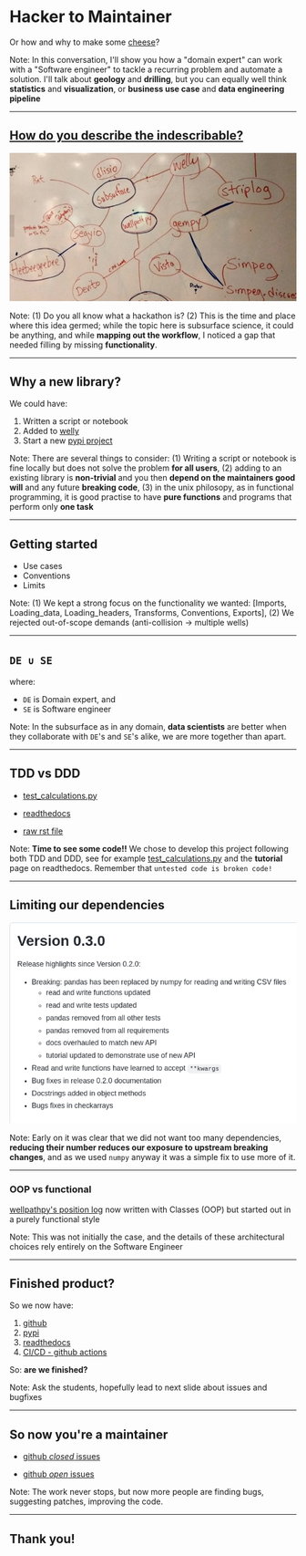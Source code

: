 # Hacker to Maintainer

Or how and why to make some [cheese](https://wiki.python.org/moin/CheeseShop)?

Note: In this conversation, I'll show you how a "domain expert" can work with a "Software engineer" to tackle a recurring problem and automate a solution. I'll talk about **geology** and **drilling**, but you can equally well think **statistics** and **visualization**, or **business use case** and **data engineering pipeline**

---

## [How do you describe the indescribable?](https://agilescientific.com/blog/2019/5/18/transform-happened)

![The hack map](./images/hack_idea_map.png)


Note: (1) Do you all know what a hackathon is? (2) This is the time and place where this idea germed; while the topic here is subsurface science, it could be anything, and while **mapping out the workflow**, I noticed a gap that needed filling by missing **functionality**.

---

## Why a new library?

We could have:
1. Written a script or notebook
2. Added to [welly](https://code.agilescientific.com/welly/)
3. Start a new [pypi project](https://pypi.org/project/wellpathpy/)

Note: There are several things to consider: (1) Writing a script or notebook is fine locally but does not solve the problem **for all users**, (2) adding to an existing library is **non-trivial** and you then **depend on the maintainers good will** and any future **breaking code**, (3) in the unix philosopy, as in functional programming, it is good practise to have **pure functions** and programs that perform only **one task**

---

## Getting started

- Use cases
- Conventions
- Limits

Note: (1) We kept a strong focus on the functionality we wanted: [Imports, Loading_data, Loading_headers, Transforms, Conventions, Exports], (2) We rejected out-of-scope demands (anti-collision -> multiple wells)

---

## `DE ∪ SE`

where:
- `DE` is Domain expert, and
- `SE` is Software engineer

Note: In the subsurface as in any domain, **data scientists** are better when they collaborate with `DE`'s and `SE`'s alike, we are more together than apart.

---

## TDD vs DDD

- [test_calculations.py](https://github.com/Zabamund/wellpathpy/blob/master/wellpathpy/test/test_calculations.py)

- [readthedocs](https://wellpathpy.readthedocs.io/en/latest/tutorial.html#wellpathpy-tutorial)

- [raw rst file](https://raw.githubusercontent.com/Zabamund/wellpathpy/master/docs/source/tutorial.rst)

Note: **Time to see some code!!** We chose to develop this project following both TDD and DDD, see for example [test_calculations.py](https://github.com/Zabamund/wellpathpy/blob/master/wellpathpy/test/test_calculations.py) and the **tutorial** page on readthedocs. Remember that `untested code is broken code!`

---

## Limiting our dependencies

![Dropping pandas](./images/drop_pandas.png)

Note: Early on it was clear that we did not want too many dependencies, **reducing their number reduces our exposure to upstream breaking changes**, and as we used `numpy` anyway it was a simple fix to use more of it.

----

### OOP vs functional

[wellpathpy's position log](https://github.com/Zabamund/wellpathpy/blob/master/wellpathpy/position_log.py) now written with Classes (OOP) but started out in a purely functional style

Note: This was not initially the case, and the details of these architectural choices rely entirely on the Software Engineer

---

## Finished product?

So we now have:

1. [github](https://github.com/Zabamund/wellpathpy/)
2. [pypi](https://pypi.org/project/wellpathpy/)
3. [readthedocs](https://wellpathpy.readthedocs.io/en/latest/)
4. [CI/CD - github actions](https://github.com/Zabamund/wellpathpy/tree/master/.github/workflows)

So: **are we finished?**

Note: Ask the students, hopefully lead to next slide about issues and bugfixes

---

## So now you're a maintainer

- [github *closed* issues](https://github.com/Zabamund/wellpathpy/issues?q=is%3Aissue+is%3Aclosed)

- [github *open* issues](https://github.com/Zabamund/wellpathpy/issues?q=is%3Aopen+is%3Aissue)

Note: The work never stops, but now more people are finding bugs, suggesting patches, improving the code.

---

## Thank you!
